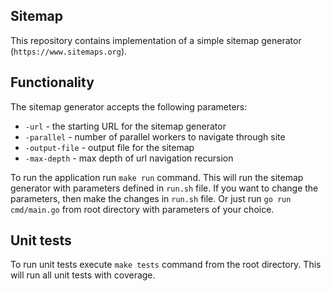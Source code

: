 ## Sitemap
This repository contains implementation of a simple sitemap generator (`https://www.sitemaps.org`).

## Functionality
The sitemap generator accepts the following parameters:
- `-url` - the starting URL for the sitemap generator
- `-parallel` - number of parallel workers to navigate through site
- `-output-file` - output file for the sitemap
- `-max-depth` - max depth of url navigation recursion

To run the application run `make run` command. This will run the sitemap generator with parameters defined in `run.sh` 
file. If you want to change the parameters, then make the changes in `run.sh` file. Or just run `go run cmd/main.go` from 
root directory with parameters of your choice.

## Unit tests
To run unit tests execute `make tests` command from the root directory. This will run all unit tests with coverage.